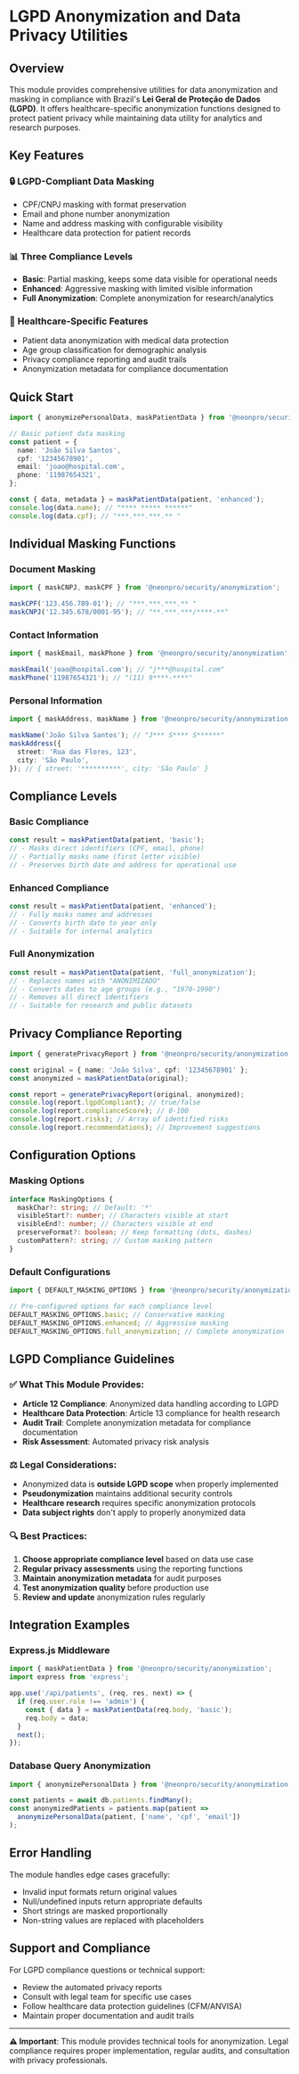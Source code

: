 # LGPD Anonymization and Data Privacy Utilities

## Overview

This module provides comprehensive utilities for data anonymization and masking in compliance with Brazil's **Lei Geral de Proteção de Dados (LGPD)**. It offers healthcare-specific anonymization functions designed to protect patient privacy while maintaining data utility for analytics and research purposes.

## Key Features

### 🔒 **LGPD-Compliant Data Masking**

- CPF/CNPJ masking with format preservation
- Email and phone number anonymization
- Name and address masking with configurable visibility
- Healthcare data protection for patient records

### 📊 **Three Compliance Levels**

- **Basic**: Partial masking, keeps some data visible for operational needs
- **Enhanced**: Aggressive masking with limited visible information
- **Full Anonymization**: Complete anonymization for research/analytics

### 🏥 **Healthcare-Specific Features**

- Patient data anonymization with medical data protection
- Age group classification for demographic analysis
- Privacy compliance reporting and audit trails
- Anonymization metadata for compliance documentation

## Quick Start

```typescript
import { anonymizePersonalData, maskPatientData } from '@neonpro/security/anonymization';

// Basic patient data masking
const patient = {
  name: 'João Silva Santos',
  cpf: '12345678901',
  email: 'joao@hospital.com',
  phone: '11987654321',
};

const { data, metadata } = maskPatientData(patient, 'enhanced');
console.log(data.name); // "**** ***** ******"
console.log(data.cpf); // "***.***.***.** "
```

## Individual Masking Functions

### Document Masking

```typescript
import { maskCNPJ, maskCPF } from '@neonpro/security/anonymization';

maskCPF('123.456.789-01'); // "***.***.***.** "
maskCNPJ('12.345.678/0001-95'); // "**.***.***/****-**"
```

### Contact Information

```typescript
import { maskEmail, maskPhone } from '@neonpro/security/anonymization';

maskEmail('joao@hospital.com'); // "j***@hospital.com"
maskPhone('11987654321'); // "(11) 9****-****"
```

### Personal Information

```typescript
import { maskAddress, maskName } from '@neonpro/security/anonymization';

maskName('João Silva Santos'); // "J*** S**** S******"
maskAddress({
  street: 'Rua das Flores, 123',
  city: 'São Paulo',
}); // { street: '**********', city: 'São Paulo' }
```

## Compliance Levels

### Basic Compliance

```typescript
const result = maskPatientData(patient, 'basic');
// - Masks direct identifiers (CPF, email, phone)
// - Partially masks name (first letter visible)
// - Preserves birth date and address for operational use
```

### Enhanced Compliance

```typescript
const result = maskPatientData(patient, 'enhanced');
// - Fully masks names and addresses
// - Converts birth date to year only
// - Suitable for internal analytics
```

### Full Anonymization

```typescript
const result = maskPatientData(patient, 'full_anonymization');
// - Replaces names with "ANONIMIZADO"
// - Converts dates to age groups (e.g., "1970-1990")
// - Removes all direct identifiers
// - Suitable for research and public datasets
```

## Privacy Compliance Reporting

```typescript
import { generatePrivacyReport } from '@neonpro/security/anonymization';

const original = { name: 'João Silva', cpf: '12345678901' };
const anonymized = maskPatientData(original);

const report = generatePrivacyReport(original, anonymized);
console.log(report.lgpdCompliant); // true/false
console.log(report.complianceScore); // 0-100
console.log(report.risks); // Array of identified risks
console.log(report.recommendations); // Improvement suggestions
```

## Configuration Options

### Masking Options

```typescript
interface MaskingOptions {
  maskChar?: string; // Default: '*'
  visibleStart?: number; // Characters visible at start
  visibleEnd?: number; // Characters visible at end
  preserveFormat?: boolean; // Keep formatting (dots, dashes)
  customPattern?: string; // Custom masking pattern
}
```

### Default Configurations

```typescript
import { DEFAULT_MASKING_OPTIONS } from '@neonpro/security/anonymization';

// Pre-configured options for each compliance level
DEFAULT_MASKING_OPTIONS.basic; // Conservative masking
DEFAULT_MASKING_OPTIONS.enhanced; // Aggressive masking
DEFAULT_MASKING_OPTIONS.full_anonymization; // Complete anonymization
```

## LGPD Compliance Guidelines

### ✅ **What This Module Provides:**

- **Article 12 Compliance**: Anonymized data handling according to LGPD
- **Healthcare Data Protection**: Article 13 compliance for health research
- **Audit Trail**: Complete anonymization metadata for compliance documentation
- **Risk Assessment**: Automated privacy risk analysis

### ⚖️ **Legal Considerations:**

- Anonymized data is **outside LGPD scope** when properly implemented
- **Pseudonymization** maintains additional security controls
- **Healthcare research** requires specific anonymization protocols
- **Data subject rights** don't apply to properly anonymized data

### 🔍 **Best Practices:**

1. **Choose appropriate compliance level** based on data use case
2. **Regular privacy assessments** using the reporting functions
3. **Maintain anonymization metadata** for audit purposes
4. **Test anonymization quality** before production use
5. **Review and update** anonymization rules regularly

## Integration Examples

### Express.js Middleware

```typescript
import { maskPatientData } from '@neonpro/security/anonymization';
import express from 'express';

app.use('/api/patients', (req, res, next) => {
  if (req.user.role !== 'admin') {
    const { data } = maskPatientData(req.body, 'basic');
    req.body = data;
  }
  next();
});
```

### Database Query Anonymization

```typescript
import { anonymizePersonalData } from '@neonpro/security/anonymization';

const patients = await db.patients.findMany();
const anonymizedPatients = patients.map(patient =>
  anonymizePersonalData(patient, ['name', 'cpf', 'email'])
);
```

## Error Handling

The module handles edge cases gracefully:

- Invalid input formats return original values
- Null/undefined inputs return appropriate defaults
- Short strings are masked proportionally
- Non-string values are replaced with placeholders

## Support and Compliance

For LGPD compliance questions or technical support:

- Review the automated privacy reports
- Consult with legal team for specific use cases
- Follow healthcare data protection guidelines (CFM/ANVISA)
- Maintain proper documentation and audit trails

---

**⚠️ Important**: This module provides technical tools for anonymization. Legal compliance requires proper implementation, regular audits, and consultation with privacy professionals.

